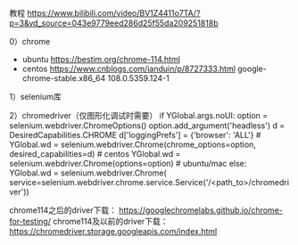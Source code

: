 教程
https://www.bilibili.com/video/BV1Z4411o7TA/?p=3&vd_source=043e9779eed286d25f55da209251818b

0）chrome
- ubuntu
https://bestim.org/chrome-114.html
- centos
https://www.cnblogs.com/ianduin/p/8727333.html
google-chrome-stable.x86_64   108.0.5359.124-1 

1）selenium库

2）chromedriver（仅图形化调试时需要）
if YGlobal.args.noUI:
        option = selenium.webdriver.ChromeOptions()
        option.add_argument('headless')
        d = DesiredCapabilities.CHROME
        d['loggingPrefs'] = {'browser': 'ALL'}
        # YGlobal.wd = selenium.webdriver.Chrome(chrome_options=option, desired_capabilities=d)  # centos
        YGlobal.wd = selenium.webdriver.Chrome(options=option)  # ubuntu/mac
else:
        YGlobal.wd = selenium.webdriver.Chrome(
            service=selenium.webdriver.chrome.service.Service('/<path_to>/chromedriver'))

chrome114之后的driver下载：
https://googlechromelabs.github.io/chrome-for-testing/
chrome114及以前的driver下载：
https://chromedriver.storage.googleapis.com/index.html




